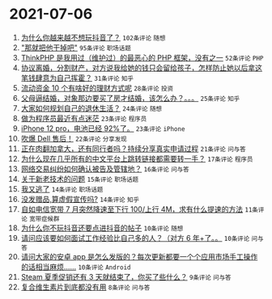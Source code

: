 # 2021-07-06

1. [为什么你越来越不想玩抖音了？](https://www.v2ex.com/t/787774) `102条评论` `随想`
1. ["那就把他干掉吧"](https://www.v2ex.com/t/787776) `95条评论` `职场话题`
1. [ThinkPHP 是我用过（维护过）的最恶心的 PHP 框架，没有之一](https://www.v2ex.com/t/787809) `52条评论` `PHP`
1. [协议离婚，分割财产，对方说我给她的钱只会留给孩子，怎样防止她以后拿这笔钱肆意为自己挥霍？](https://www.v2ex.com/t/787784) `31条评论` `知乎`
1. [流动资金 10 个有啥好的理财方式呢](https://www.v2ex.com/t/787779) `28条评论` `投资`
1. [父母逼结婚，对象那边要买了房才结婚，该怎么办？。。。](https://www.v2ex.com/t/787791) `25条评论` `知乎`
1. [大家如何规划自己的退休生活？](https://www.v2ex.com/t/787826) `24条评论` `随想`
1. [做为程序员最近有点迷茫](https://www.v2ex.com/t/787786) `23条评论` `程序员`
1. [iPhone 12 pro，电池已经 92%了。](https://www.v2ex.com/t/787765) `23条评论` `iPhone`
1. [吹爆 Dell 售后！](https://www.v2ex.com/t/787805) `22条评论` `分享发现`
1. [正在肉翻加拿大，还有同行者吗？持续分享真实申请过程](https://www.v2ex.com/t/787789) `21条评论` `问与答`
1. [为什么现在几乎所有的中文平台上跳转链接都需要转一手？](https://www.v2ex.com/t/787858) `17条评论` `程序员`
1. [网络交易纠纷如何确认被告及管辖地？](https://www.v2ex.com/t/787843) `16条评论` `问与答`
1. [关于新老技术的问题](https://www.v2ex.com/t/787796) `15条评论` `职场话题`
1. [我又逃了](https://www.v2ex.com/t/787827) `14条评论` `职场话题`
1. [没发赠品,算虚假宣传吗?](https://www.v2ex.com/t/787813) `14条评论` `知乎`
1. [自如电信宽带 7 月突然降速至下行 100/上行 4M，求有什么提速的方法](https://www.v2ex.com/t/787846) `11条评论` `宽带症候群`
1. [为什么你不玩抖音还要点进抖音的帖子](https://www.v2ex.com/t/787854) `10条评论` `随想`
1. [请问应该要如何面试工作经验比自己多的人？（对方 6 年+了。。](https://www.v2ex.com/t/787850) `10条评论` `问与答`
1. [请问大家的安卓 app 是怎么发版的？每次更新都要一个个应用市场手工操作的话相当麻烦……](https://www.v2ex.com/t/787844) `10条评论` `Android`
1. [Steam 夏季促销还有 3 天就结束了，你买了些什么？](https://www.v2ex.com/t/787867) `9条评论` `问与答`
1. [复合维生素片到底都没有用](https://www.v2ex.com/t/787847) `8条评论` `问与答`
